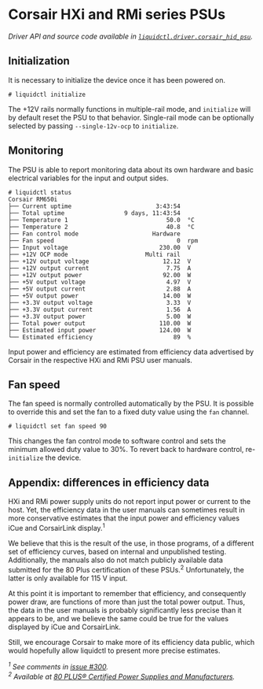 # Corsair HXi and RMi series PSUs
_Driver API and source code available in [`liquidctl.driver.corsair_hid_psu`](../liquidctl/driver/corsair_hid_psu.py)._

## Initialization

It is necessary to initialize the device once it has been powered on.

```
# liquidctl initialize
```

The +12V rails normally functions in multiple-rail mode, and `initialize` will by default reset the PSU to that behavior.  Single-rail mode can be optionally selected by passing `--single-12v-ocp` to `initialize`.

## Monitoring

The PSU is able to report monitoring data about its own hardware and basic
electrical variables for the input and output sides.

```
# liquidctl status
Corsair RM650i
├── Current uptime                        3:43:54
├── Total uptime                 9 days, 11:43:54
├── Temperature 1                            50.0  °C
├── Temperature 2                            40.8  °C
├── Fan control mode                     Hardware
├── Fan speed                                   0  rpm
├── Input voltage                          230.00  V
├── +12V OCP mode                      Multi rail
├── +12V output voltage                     12.12  V
├── +12V output current                      7.75  A
├── +12V output power                       92.00  W
├── +5V output voltage                       4.97  V
├── +5V output current                       2.88  A
├── +5V output power                        14.00  W
├── +3.3V output voltage                     3.33  V
├── +3.3V output current                     1.56  A
├── +3.3V output power                       5.00  W
├── Total power output                     110.00  W
├── Estimated input power                  124.00  W
└── Estimated efficiency                       89  %
```

Input power and efficiency are estimated from efficiency data advertised by
Corsair in the respective HXi and RMi PSU user manuals.

## Fan speed

The fan speed is normally controlled automatically by the PSU.  It is possible to override this and set the fan to a fixed duty value using the `fan` channel.

```
# liquidctl set fan speed 90
```

This changes the fan control mode to software control and sets the minimum allowed duty value to 30%.  To revert back to hardware control, re-`initialize` the device.

## Appendix: differences in efficiency data

HXi and RMi power supply units do not report input power or current to the
host.  Yet, the efficiency data in the user manuals can sometimes result in
more conservative estimates that the input power and efficiency values iCue and
CorsairLink display.<sup>1</sup>

We believe that this is the result of the use, in those programs, of a
different set of efficiency curves, based on internal and unpublished testing.
Additionally, the manuals also do not match publicly available data submitted
for the 80 Plus certification of these PSUs.<sup>2</sup> Unfortunately, the
latter is only available for 115 V input.

At this point it is important to remember that efficiency, and consequently
power draw, are functions of more than just the total power output.  Thus, the
data in the user manuals is probably significantly less precise than it appears
to be, and we believe the same could be true for the values displayed by iCue
and CorsairLink.

Still, we encourage Corsair to make more of its efficiency data public, which
would hopefully allow liquidctl to present more precise estimates.

_<sup>1</sup> See comments in [issue #300](https://github.com/liquidctl/liquidctl/issues/300)._  
_<sup>2</sup> Available at [80 PLUS® Certified Power Supplies and Manufacturers](https://www.clearesult.com/80plus/manufacturers/115V-Internal)._  
